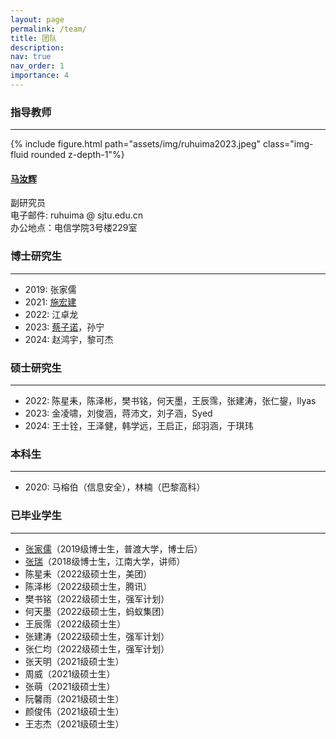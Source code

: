 ```yaml
---
layout: page
permalink: /team/
title: 团队
description: 
nav: true
nav_order: 1
importance: 4
---
```

### **指导教师**

---

<div class="row">
    <div class="col-2">
        {% include figure.html path="assets/img/ruhuima2023.jpeg" class="img-fluid rounded z-depth-1"%}
    </div>
    <div class="col-4">
        <h4><a href="/people/ruhuima">马汝辉</a></h4>
        <span>副研究员</span><br />
        <span>电子邮件: ruhuima @ sjtu.edu.cn</span> <br />
        <span>办公地点：电信学院3号楼229室</span>
    </div>
</div>

<div class="row">

</div>

### **博士研究生**

---

- 2019: 张家儒
- 2021: [施宏建](https://shhjwu5.github.io/)
- 2022: 江卓龙
- 2023: [蔡子诺](https://zinuocai.github.io/)，孙宁
- 2024: 赵鸿宇，黎可杰

### **硕士研究生**

---

- 2022: 陈星耒，陈泽彬，樊书铭，何天墨，王辰霈，张建涛，张仁鋆，Ilyas
- 2023: 金凌啸，刘俊涵，蒋沛文，刘子涵，Syed
- 2024: 王士铨，王泽健，韩学远，王启正，邱羽涵，于琪玮

### **本科生**

---

- 2020: 马榕伯（信息安全），林楠（巴黎高科）

### **已毕业学生**

---

- [张家儒](https://jiaruzhang.nimo.page/)（2019级博士生，普渡大学，博士后）
- [张瑞](https://ai.jiangnan.edu.cn/info/1081/3566.htm)（2018级博士生，江南大学，讲师）
- 陈星耒（2022级硕士生，美团）
- 陈泽彬（2022级硕士生，腾讯）
- 樊书铭（2022级硕士生，强军计划）
- 何天墨（2022级硕士生，蚂蚁集团）
- 王辰霈（2022级硕士生）
- 张建涛（2022级硕士生，强军计划）
- 张仁均（2022级硕士生，强军计划）
- 张天明（2021级硕士生）
- 周威（2021级硕士生）
- 张萌（2021级硕士生）
- 阮馨雨（2021级硕士生）
- 颜俊伟（2021级硕士生）
- 王志杰（2021级硕士生）
